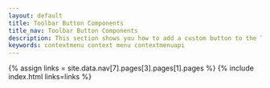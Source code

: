 ```yaml
---
layout: default
title: Toolbar Button Components
title_nav: Toolbar Button Components
description: This section shows you how to add a custom button to the Tiny 5.0 toolbar.
keywords: contextmenu context menu contextmenuapi
---
```


{% assign links = site.data.nav[7].pages[3].pages[1].pages %}
{% include index.html links=links %}